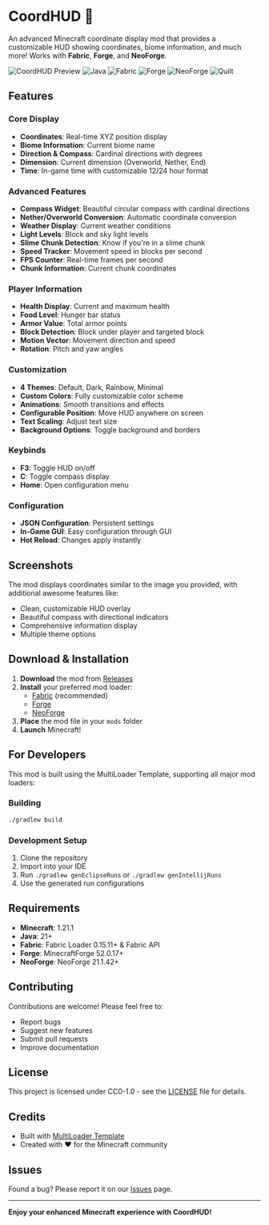 # CoordHUD 🧭

An advanced Minecraft coordinate display mod that provides a customizable HUD showing coordinates, biome information, and much more! Works with **Fabric**, **Forge**, and **NeoForge**.

![CoordHUD Preview](https://img.shields.io/badge/Minecraft-1.21.5-green) ![Java](https://img.shields.io/badge/Java-21-orange) ![Fabric](https://img.shields.io/badge/Fabric-✓-blue) ![Forge](https://img.shields.io/badge/Forge-✓-red) ![NeoForge](https://img.shields.io/badge/NeoForge-✓-orange) ![Quilt](https://img.shields.io/badge/Quilt-✓-purple)


## Features

### **Core Display**
- **Coordinates**: Real-time XYZ position display
- **Biome Information**: Current biome name
- **Direction & Compass**: Cardinal directions with degrees
- **Dimension**: Current dimension (Overworld, Nether, End)
- **Time**: In-game time with customizable 12/24 hour format

### **Advanced Features**
- **Compass Widget**: Beautiful circular compass with cardinal directions
- **Nether/Overworld Conversion**: Automatic coordinate conversion
- **Weather Display**: Current weather conditions
- **Light Levels**: Block and sky light levels
- **Slime Chunk Detection**: Know if you're in a slime chunk
- **Speed Tracker**: Movement speed in blocks per second
- **FPS Counter**: Real-time frames per second
- **Chunk Information**: Current chunk coordinates

### **Player Information**
- **Health Display**: Current and maximum health
- **Food Level**: Hunger bar status
- **Armor Value**: Total armor points
- **Block Detection**: Block under player and targeted block
- **Motion Vector**: Movement direction and speed
- **Rotation**: Pitch and yaw angles

### **Customization**
- **4 Themes**: Default, Dark, Rainbow, Minimal
- **Custom Colors**: Fully customizable color scheme
- **Animations**: Smooth transitions and effects
- **Configurable Position**: Move HUD anywhere on screen
- **Text Scaling**: Adjust text size
- **Background Options**: Toggle background and borders

### **Keybinds**
- **F3**: Toggle HUD on/off
- **C**: Toggle compass display
- **Home**: Open configuration menu

### **Configuration**
- **JSON Configuration**: Persistent settings
- **In-Game GUI**: Easy configuration through GUI
- **Hot Reload**: Changes apply instantly

## **Screenshots**

The mod displays coordinates similar to the image you provided, with additional awesome features like:
- Clean, customizable HUD overlay
- Beautiful compass with directional indicators
- Comprehensive information display
- Multiple theme options

##  **Download & Installation**

1. **Download** the mod from [Releases](https://github.com/Hiba550/CoordHUD/releases)
2. **Install** your preferred mod loader:
   - [Fabric](https://fabricmc.net/use/) (recommended)
   - [Forge](https://files.minecraftforge.net/)
   - [NeoForge](https://neoforged.net/)
3. **Place** the mod file in your `mods` folder
4. **Launch** Minecraft!

## **For Developers**

This mod is built using the MultiLoader Template, supporting all major mod loaders:

### Building
```bash
./gradlew build
```

### Development Setup
1. Clone the repository
2. Import into your IDE
3. Run `./gradlew genEclipseRuns` or `./gradlew genIntellijRuns`
4. Use the generated run configurations

## **Requirements**

- **Minecraft**: 1.21.1
- **Java**: 21+
- **Fabric**: Fabric Loader 0.15.11+ & Fabric API
- **Forge**: MinecraftForge 52.0.17+
- **NeoForge**: NeoForge 21.1.42+

## **Contributing**

Contributions are welcome! Please feel free to:
- Report bugs
- Suggest new features
- Submit pull requests
- Improve documentation

## **License**

This project is licensed under CC0-1.0 - see the [LICENSE](LICENSE) file for details.

## **Credits**

- Built with [MultiLoader Template](https://github.com/jaredlll08/MultiLoader-Template)
- Created with ❤️ for the Minecraft community

## **Issues**

Found a bug? Please report it on our [Issues](https://github.com/Hiba550/CoordHUD/issues) page.

---

**Enjoy your enhanced Minecraft experience with CoordHUD!** 
